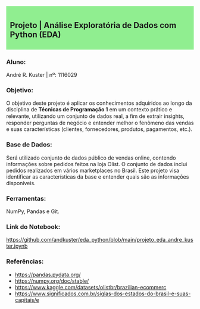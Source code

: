 <div style="background-color: lightgreen; padding: 10px;">
    <h2> Projeto | Análise Exploratória de Dados com Python (EDA)
</div>

### Aluno:
André R. Kuster | nº: 1116029

### Objetivo:

O objetivo deste projeto é aplicar os conhecimentos adquiridos ao longo da disciplina de **Técnicas de Programação 1** em um contexto prático e relevante, utilizando um conjunto de dados real, a ﬁm de extrair insights, responder perguntas de negócio e entender melhor o fenômeno das vendas e suas características (clientes, fornecedores, produtos, pagamentos, etc.).

### Base de Dados:
Será utilizado conjunto de dados público de vendas online, contendo informações sobre pedidos feitos na loja Olist. O conjunto de dados inclui pedidos realizados em vários marketplaces no Brasil. Este projeto visa identificar as características da base e entender quais são as informações disponíveis.

### Ferramentas:
NumPy, Pandas e Git.

### Link do Notebook:
https://github.com/andkuster/eda_python/blob/main/projeto_eda_andre_kuster.ipynb

### Referências:
- https://pandas.pydata.org/
- https://numpy.org/doc/stable/
- https://www.kaggle.com/datasets/olistbr/brazilian-ecommerc
- https://www.significados.com.br/siglas-dos-estados-do-brasil-e-suas-capitais/e
